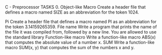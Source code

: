 C - Preprocessor TASKS 0. Object-like Macro Create a header file that defines a macro named SIZE as an abbreviation for the token 1024.

Pi Create a header file that defines a macro named PI as an abbreviation for the token 3.14159265359.
File name Write a program that prints the name of the file it was compiled from, followed by a new line. You are allowed to use the standard library
Function-like macro Write a function-like macro ABS(x) that computes the absolute value of a number x.
SUM Write a function-like macro SUM(x, y) that computes the sum of the numbers x and y.
